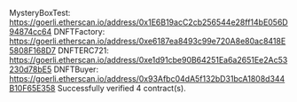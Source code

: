 MysteryBoxTest: https://goerli.etherscan.io/address/0x1E6B19acC2cb256544e28ff14bE056D94874cc64
DNFTFactory: https://goerli.etherscan.io/address/0xe6187ea8493c99e720A8e80ac8418E5808F168D7
DNFTERC721: https://goerli.etherscan.io/address/0xe1d91cbe90B64251Ea6a2651Ee2Ac53230d78bE5
DNFTBuyer: https://goerli.etherscan.io/address/0x93Afbc04dA5f132bD31bcA1808d344B10F65E358
Successfully verified 4 contract(s).
